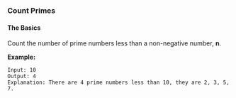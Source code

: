 ### Count Primes
#### The Basics

Count the number of prime numbers less than a non-negative number, **n**.

**Example:**

```
Input: 10
Output: 4
Explanation: There are 4 prime numbers less than 10, they are 2, 3, 5, 7.
```
